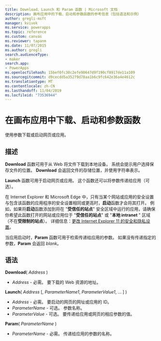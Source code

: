 ```yaml
---
title: Download、Launch 和 Param 函数 | Microsoft 文档
description: 画布应用中的下载、启动和参数函数的参考信息（包括语法和示例）
author: gregli-msft
manager: kvivek
ms.service: powerapps
ms.topic: reference
ms.custom: canvas
ms.reviewer: tapanm
ms.date: 11/07/2015
ms.author: gregli
search.audienceType:
- maker
search.app:
- PowerApps
ms.openlocfilehash: 15bef0fc30c2efe90647d9f190cf8917de11a109
ms.sourcegitcommit: d9cecdd5a35279d78aa1b6c9fc642e36a4e4612c
ms.translationtype: MT
ms.contentlocale: zh-CN
ms.lasthandoff: 11/04/2019
ms.locfileid: "73536944"
---
```

# <a name="download-launch-and-param-functions-in-canvas-apps"></a>在画布应用中下载、启动和参数函数
使用参数下载或启动网页或应用。  

## <a name="description"></a>描述
**Download** 函数可用于从 Web 将文件下载到本地设备。 系统会提示用户选择保存文件的位置。  **Download** 会返回文件的存储位置，并使用字符串表示。  

**Launch** 函数可用于启动网页或应用。  这个函数还可以将参数传递给应用（可选）。

在 Internet Explorer 和 Microsoft Edge 中，只有当某个网站或应用的安全设置与包含该函数的应用程序的安全设置相同或更高时，**启动**函数才会将其打开。 例如，如果将**启动**函数添加到将在 "**受信任的站点**" 安全区域中运行的应用，请确保你希望此函数打开的网站或应用位于 "**受信任的站点**" 或 "**本地 intranet** " 区域（不在**受限制的站点**）。 详细信息：[更改 Internet Explorer 11 的安全和隐私设置](https://support.microsoft.com/help/17479/windows-internet-explorer-11-change-security-privacy-settings)。  

当应用启动时，**Param** 函数可用于检索传递给应用的参数。 如果没有传递指定的参数，**Param** 会返回 *blank*。

## <a name="syntax"></a>语法
**Download**( *Address* )

* *Address* - 必需。  要下载的 Web 资源的地址。

**Launch**( *Address* [, *ParameterName1*, *ParameterValue1*, ... ] )

* *Address* - 必需。  要启动的网页的网址或应用的 ID。
* *ParameterName* - 可选。  参数名称。
* *ParameterValue* - 可选。  要传递给应用或网页的相应参数的值。

**Param**( *ParameterName* )

* *ParameterName* - 必需。  传递给应用的参数的名称。

